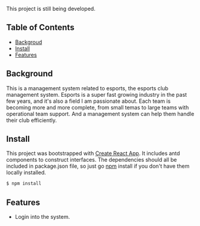 This project is still being developed.
## Table of Contents
- [Backgroud](#background)
- [Install](#install)
- [Features](#features)

## Background
This is a management system related to esports, the esports club management system.
Esports is a super fast growing industry in the past few years, and it's also a field I am passionate about. Each team is becoming more and more complete, from small temas to large teams with operational team support. And a management system can help them handle their club efficiently.

## Install
This project was bootstrapped with [Create React App](https://github.com/facebook/create-react-app). 
It includes antd components to construct interfaces. 
The dependencies should all be included in package.json file, so just go [npm](https://npmjs.com) install if you don't have them locally installed.
```sh
$ npm install
```
## Features
- Login into the system.